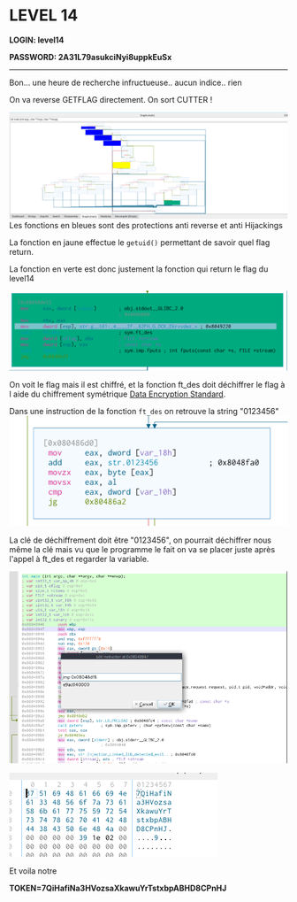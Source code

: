 # LEVEL 14

**LOGIN: level14**

**PASSWORD: 2A31L79asukciNyi8uppkEuSx**

 ----


Bon... une heure de recherche infructueuse.. aucun indice.. rien

On va reverse GETFLAG directement. On sort CUTTER ! 

![Voilà a quoi ressemble GETFLAG](https://github.com/bhm-heddy/42project_snowcrash/blob/master/level14/Ressources/full_getflag.png)
Les fonctions en bleues sont des protections anti reverse et anti Hijackings

La fonction en jaune effectue le `getuid()` permettant de savoir quel flag return.

La fonction en verte est donc justement la fonction qui return le flag du level14

![](https://github.com/bhm-heddy/42project_snowcrash/blob/master/level14/Ressources/flag14.2.png)

On voit le flag mais il est chiffré, et la fonction ft_des doit déchiffrer le flag à l aide du chiffrement symétrique [Data Encryption Standard](https://en.wikipedia.org/wiki/Data_Encryption_Standard).

Dans une instruction de la fonction `ft_des` on retrouve la string "0123456"
![](https://github.com/bhm-heddy/42project_snowcrash/blob/master/level14/Ressources/ft_des.png)

La clé de déchiffrement doit être "0123456", on pourrait déchiffrer nous même la clé mais vu que le programme le fait on va se placer juste après l'appel à ft_des et regarder la variable. 

![](https://github.com/bhm-heddy/42project_snowcrash/blob/master/level14/Ressources/jump.png)

![](https://github.com/bhm-heddy/42project_snowcrash/blob/master/level14/Ressources/flag!.png)

Et voila notre 

**TOKEN=7QiHafiNa3HVozsaXkawuYrTstxbpABHD8CPnHJ**
